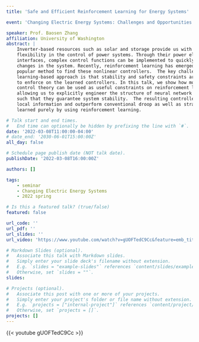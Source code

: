 ```yaml
---
title: 'Safe and Efficient Reinforcement Learning for Energy Systems'

event: 'Changing Electric Energy Systems: Challenges and Opportunities'

speaker: Prof. Baosen Zhang
affiliation: University of Washington
abstract: |
    Inverter-based resources such as solar and storage provide us with more
    flexibility in the control of power systems. Through their power electronic
    interfaces, complex control functions can be implemented to quickly respond to
    changes in the system. Recently, reinforcement learning has emerged as a
    popular method to find these nonlinear controllers.  The key challenge with a
    learning-based approach is that stability and safety constraints are difficult
    to enforce on the learned controllers. In this talk, we show how model-based
    control theory can be used as useful constraints on reinforcement learning,
    allowing us to explicitly engineer the structure of neural network controllers
    such that they guarantee system stability.  The resulting controllers only use
    local information and outperform conventional droop as well as strategies
    learned purely by using reinforcement learning.

# Talk start and end times.
#   End time can optionally be hidden by prefixing the line with `#`.
date: '2022-03-08T11:00:00-04:00'
# date_end: '2030-06-01T15:00:00Z'
all_day: false

# Schedule page publish date (NOT talk date).
publishDate: '2022-03-08T16:00:00Z'

authors: []

tags:
    - seminar
    - Changing Electric Energy Systems
    - 2022 spring

# Is this a featured talk? (true/false)
featured: false

url_code: ''
url_pdf: ''
url_slides: ''
url_video: 'https://www.youtube.com/watch?v=gUOFTedC9Cc&feature=emb_title&ab_channel=EESGatMIT'

# Markdown Slides (optional).
#   Associate this talk with Markdown slides.
#   Simply enter your slide deck's filename without extension.
#   E.g. `slides = "example-slides"` references `content/slides/example-slides.md`.
#   Otherwise, set `slides = ""`.
slides:

# Projects (optional).
#   Associate this post with one or more of your projects.
#   Simply enter your project's folder or file name without extension.
#   E.g. `projects = ["internal-project"]` references `content/project/deep-learning/index.md`.
#   Otherwise, set `projects = []`.
projects: []
---
```


{{< youtube gUOFTedC9Cc >}}


<br>
